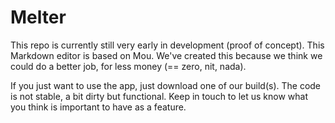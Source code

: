 # Melter

This repo is currently still very early in development (proof of concept). This Markdown editor is based on Mou. We've created this
because we think we could do a better job, for less money (== zero, nit, nada).

If you just want to use the app, just download one of our build(s). The code is not stable, a bit dirty but functional. Keep in
touch to let us know what you think is important to have as a feature.

